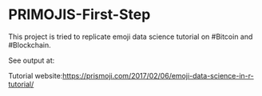# PRIMOJIS-First-Step
This project is tried to replicate emoji data science tutorial on #Bitcoin and #Blockchain. 

See output at: 

Tutorial website:https://prismoji.com/2017/02/06/emoji-data-science-in-r-tutorial/
